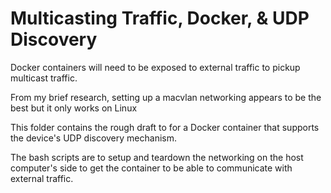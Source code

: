 # Multicasting Traffic, Docker, & UDP Discovery
Docker containers will need to be exposed to external traffic to pickup multicast traffic.

From my brief research, setting up a macvlan networking appears to be the best but it only works on Linux

This folder contains the rough draft to for a Docker container that supports the device's UDP discovery mechanism.

The bash scripts are to setup and teardown the networking on the host computer's side to get the container to be able to communicate with external traffic.